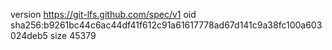 version https://git-lfs.github.com/spec/v1
oid sha256:b9261bc44c6ac44df41f612c91a61617778ad67d141c9a38fc100a603024deb5
size 45379

